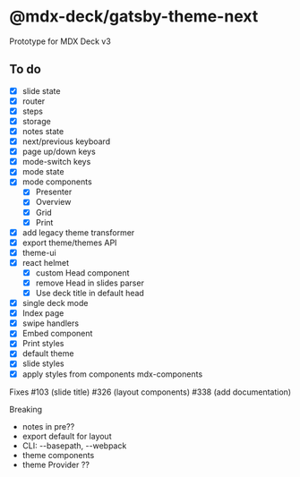 
# @mdx-deck/gatsby-theme-next

Prototype for MDX Deck v3

## To do

- [x] slide state
- [x] router
- [x] steps
- [x] storage
- [x] notes state
- [x] next/previous keyboard
- [x] page up/down keys
- [x] mode-switch keys
- [x] mode state
- [x] mode components
  - [x] Presenter
  - [x] Overview
  - [x] Grid
  - [x] Print
- [x] add legacy theme transformer
- [x] export theme/themes API
- [x] theme-ui
- [x] react helmet
  - [x] custom Head component
  - [x] remove Head in slides parser
  - [x] Use deck title in default head
- [x] single deck mode
- [x] Index page
- [x] swipe handlers
- [x] Embed component
- [x] Print styles
- [x] default theme
- [x] slide styles
- [x] apply styles from components mdx-components

Fixes
#103 (slide title)
#326 (layout components)
#338 (add documentation)

Breaking

- notes in pre??
- export default for layout
- CLI: --basepath, --webpack
- theme components
- theme Provider ??

